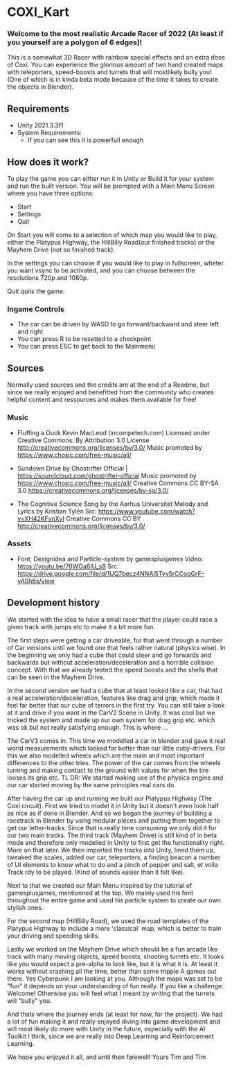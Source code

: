 # COXI_Kart
### Welcome to the most realistic Arcade Racer of 2022 (At least if you yourself are a polygon of 6 edges)!

This is a somewhat 3D Racer with rainbow special effects and an extra dose of Coxi.
You can experience the glorious amount of two hand created maps with teleporters, speed-boosts and turrets that will mostlikely bully you!
(One of which is in kinda beta mode because of the time it takes to create the objects in Blender). 


## Requirements
- Unity 2021.3.3f1
- System Requirements:
  - If you can see this it is powerfull enough

## How does it work?
To play the game you can either run it in Unity or Build it for your system and run the built version.
You will be prompted with a Main Menu Screen where you have three options:
- Start
- Settings
- Quit

On Start you will come to a selection of which map you would like to play, either the Platypus Highway, the  HillBilly Road(our finished tracks) or the Mayhem Drive (not so finished track).

In the settings you can choose if you would like to play in fullscreen, wheter you want vsync to be activated, and you can choose between the resolutions 720p and 1080p.

Quit quits the game.

### Ingame Controls

- The car can be driven by WASD to go forward/backward and steer left and right
- You can press R to be resetted to a checkpoint
- You can press ESC to get back to the Mainmenu

## Sources

Normally used sources and the credits are at the end of a Readme, but since we really enjoyed and benefitted from the community who creates helpful content and ressources and makes them available for free!

### Music
- Fluffing a Duck Kevin MacLeod (incompetech.com)
Licensed under Creative Commons: By Attribution 3.0 License
http://creativecommons.org/licenses/by/3.0/
Music promoted by https://www.chosic.com/free-music/all/

- Sundown Drive by Ghostrifter Official | https://soundcloud.com/ghostrifter-official
Music promoted by https://www.chosic.com/free-music/all/
Creative Commons CC BY-SA 3.0
https://creativecommons.org/licenses/by-sa/3.0/

- The Cognitive Science Song by the Aarhus Universitet
Melody and Lyrics by Kristian Tylén
Src: https://www.youtube.com/watch?v=XH42KFvnXyI
Creative Commons CC BY
http://creativecommons.org/licenses/by/3.0/

### Assets
- Font, Designidea and Particle-system by gamesplusjames
Video: https://youtu.be/76WOa6IU_s8
Src: https://drive.google.com/file/d/1UQ7becz4NNAI5Tyy5rCCooGrF-yA0h6s/view

## Development history

We started with the idea to have a small racer that the player could race a given track with jumps etc to make it a bit more fun.

The first steps were getting a car driveable, for that went through a number of Car versions until we found one that feels rather natural (physics wise).
In the beginning we only had a cube that could steer and go forwards and backwards but without acceleration/deceleration and a horrible collision concept.
With that we already tested the speed boosts and the shells that can be seen in the Mayhem Drive.

In the second version we had a cube that at least looked like a car, that had a real acceleration/deceleration, features like drag and grip; which made it feel far better that our cube of terrors in the first try. You can still take a look at it and drive if you want in the CarV2 Scene in Unity. It was cool but we tricked the system and made up our own system for drag grip etc. which was ok but not really satisfying enough. This is where ...

The CarV3
comes in. This time we modelled a car in blender and gave it real world measurements which looked far better than our little cuby-drivers. For this we also modelled wheels which are the main and most important differences to the other tries. The power of the car comes from the wheels turning and making contact to the ground with values for when the tire looses its grip etc. TL DR: We started making use of the physics engine and our car started moving by the same principles real cars do.

After having the car up and running we built our Platypus Highway (The Coxi circuit).
First we tried to model it in Unity but it doesn't even look half as nice as if done in Blender. And so we began the journey of building a racetrack in Blender by using modular pieces and putting them together to get our letter-tracks. Since that is really time consuming we only did it for our two main tracks. The third track (Mayhem Drive) is still kind of in beta mode and therefore only modelled in Unity to first get the functionality right. More on that later.
We then imported the tracks into Unity, lined them up, tweaked the scales, added our car, teleporters, a finding beacon a number of UI elements to know what to do and a pinch of pepper and salt, et voila Track rdy to be played. (Kind of sounds easier than it felt like).

Next to that we created our Main Menu inspired by the tutorial of gamesplusjames, mentionned at the top.
We mainly used his font throughout the entire game and used his particle system to create our own stylish ones.

For the second map (HillBilly Road), we used the road templates of the Platypus Highway to include a more 'classical' map, which is better to train your driving and speeding skills.  

Lastly we worked on the Mayhem Drive which should be a fun arcade like track with many moving objects, speed boosts, shooting turrets etc. It looks like you would expect a pre-alpha to look like, but it is what it is. At least it works without crashing all the time, better than some tripple A games out there. Yes Cyberpunk I am looking at you. 
Although the maps was set to be "fun" it depends on your understanding of fun really. If you like a challenge: Welcome! Otherwise you will feel what I meant by writing that the turrets will "bully" you.

And thats where the journey ends (at least for now, for the project).
We had a lot of fun making it and really enjoyed diving into game development and will most likely do more with Unity in the future, especially with the AI Toolkit I think, since we are really into Deep Learning and Reinforcement Learning.

We hope you enjoyed it all, and until then farewell!
Yours Tim and Tim

